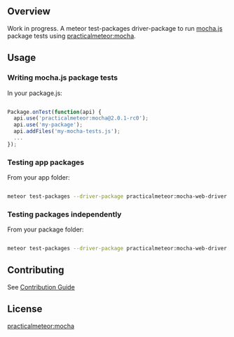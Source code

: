 ## Overview

Work in progress. A meteor test-packages driver-package to run [mocha.js](http://mochajs.org/) package tests using [practicalmeteor:mocha](https://atmospherejs.com/practicalmeteor/mocha). 

## Usage

### Writing mocha.js package tests

In your package.js:

```javascript

Package.onTest(function(api) {
  api.use('practicalmeteor:mocha@2.0.1-rc0');
  api.use('my-package');
  api.addFiles('my-mocha-tests.js');
  ...
});
```

### Testing app packages

From your app folder:

```bash

meteor test-packages --driver-package practicalmeteor:mocha-web-driver [package...]
```

### Testing packages independently

From your package folder:

```bash

meteor test-packages --driver-package practicalmeteor:mocha-web-driver ./
```

## Contributing

See [Contribution Guide](ContributionGuide.md)

## License

[practicalmeteor:mocha](https://github.com/practicalmeteor/meteor-mocha/blob/master/LICENSE.md)

